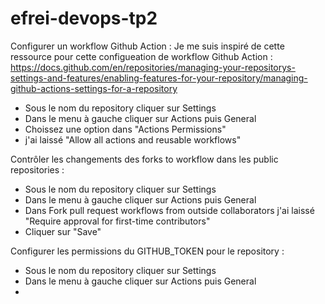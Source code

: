 # efrei-devops-tp2



Configurer un workflow Github Action :
Je me suis inspiré de cette ressource pour cette configueation de workflow Github Action : https://docs.github.com/en/repositories/managing-your-repositorys-settings-and-features/enabling-features-for-your-repository/managing-github-actions-settings-for-a-repository

- Sous le nom du repository cliquer sur Settings
- Dans le menu à gauche cliquer sur Actions puis General
- Choissez une option dans "Actions Permissions"
- j'ai laissé "Allow all actions and reusable workflows"


Contrôler les changements des forks to workflow dans les public repositories :

- Sous le nom du repository cliquer sur Settings
- Dans le menu à gauche cliquer sur Actions puis General
- Dans Fork pull request workflows from outside collaborators j'ai laissé "Require approval for first-time contributors"
- Cliquer sur "Save"


Configurer les permissions du GITHUB_TOKEN pour le repository :

- Sous le nom du repository cliquer sur Settings
- Dans le menu à gauche cliquer sur Actions puis General
- 
